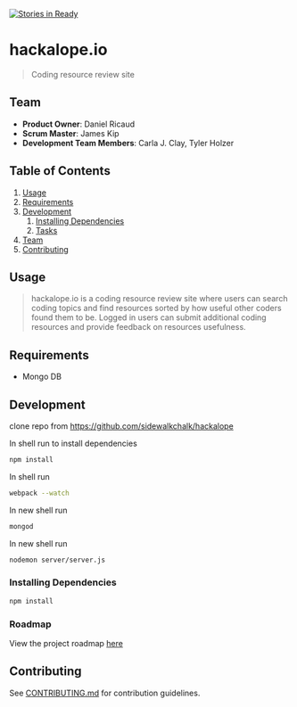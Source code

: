 [![Stories in Ready](https://badge.waffle.io/sidewalkchalk/hackalope.png?label=ready&title=Ready)](https://waffle.io/sidewalkchalk/hackalope)
# hackalope.io

> Coding resource review site

## Team

  - __Product Owner__: Daniel Ricaud
  - __Scrum Master__: James Kip
  - __Development Team Members__: Carla J. Clay, Tyler Holzer

## Table of Contents

1. [Usage](#Usage)
1. [Requirements](#requirements)
1. [Development](#development)
    1. [Installing Dependencies](#installing-dependencies)
    1. [Tasks](#tasks)
1. [Team](#team)
1. [Contributing](#contributing)

## Usage

> hackalope.io is a coding resource review site where users can search coding topics and find resources sorted by how useful other coders found them to be. Logged in users can submit additional coding resources and provide feedback on resources usefulness.

## Requirements

- Mongo DB

## Development

clone repo from https://github.com/sidewalkchalk/hackalope

In shell run to install dependencies
```sh
npm install 
```

In shell run
```sh
webpack --watch
```

In new shell run
```sh
mongod
```

In new shell run
```sh
nodemon server/server.js
```

### Installing Dependencies

```sh
npm install
```

### Roadmap

View the project roadmap [here](https://github.com/sidewalkchalk/hackalope/issues)


## Contributing

See [CONTRIBUTING.md](CONTRIBUTING.md) for contribution guidelines.
